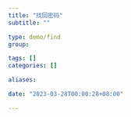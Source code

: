 ```yaml
---
title: "找回密码"
subtitle: ""

type: demo/find
group:

tags: []
categories: []

aliases:

date: "2023-03-28T00:00:28+08:00"

---
```


